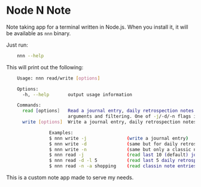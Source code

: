 # Node N Note

Note taking app for a terminal written in Node.js.
When you install it, it will be available as `nnn` binary.

Just run:
```bash
    nnn --help
```
This will print out the following:
```bash
    Usage: nnn read/write [options]

    Options:
      -h, --help       output usage information

    Commands:
      read [options]   Read a journal entry, daily retrospection notes or classic notes based on
                       arguments and filtering. One of -j/-d/-n flags is mandatory
      write [options]  Write a journal entry, daily retrospection notes or a basic note

                Examples:
                $ nnn write -j               (write a journal entry)
                $ nnn write -d               (same but for daily retrospection note)
                $ nnn write -n               (same but only a classic note)
                $ nnn read -j                (read last 10 (default) journal entries)
                $ nnn read -d -l 5           (read last 5 daily retrospection entries)
                $ nnn read -n -a shopping    (read classin note entries with the 'shopping' tag)

```
This is a custom note app made to serve my needs.
